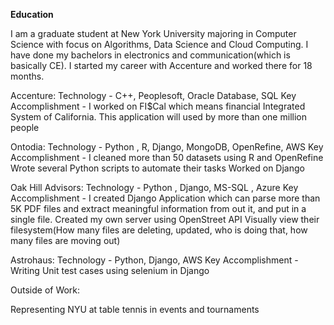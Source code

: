 **Education**

I am a graduate student at New York University majoring in Computer Science with focus on Algorithms, Data Science and Cloud Computing. I have done my bachelors in electronics and communication(which is basically CE). I started my career with Accenture and worked there for 18 months.

Accenture:
Technology - C++, Peoplesoft, Oracle Database, SQL 
Key Accomplishment - I worked on FI$Cal which means financial Integrated System of California.
                     This application will used by more than one million people 
                     
Ontodia:
Technology - Python , R, Django, MongoDB, OpenRefine, AWS
Key Accomplishment - I cleaned more than 50 datasets using R and OpenRefine
                     Wrote several Python scripts to automate their tasks
                     Worked on Django
                     
Oak Hill Advisors:
Technology - Python , Django, MS-SQL , Azure
Key Accomplishment - I created Django Application which can parse more than 5K PDF files and extract meaningful information from out it, and put in a single file. 
                     Created my own server using OpenStreet API 
                     Visually view their filesystem(How many files are deleting, updated, who is doing that, how many files are moving out)                   
                     
Astrohaus:
Technology - Python, Django, AWS
Key Accomplishment - Writing Unit test cases using selenium in Django


Outside of Work:

Representing NYU at table tennis in events and tournaments




                     
                     